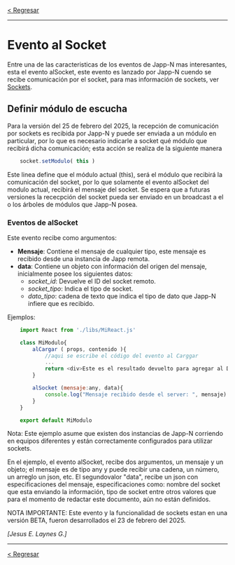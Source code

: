 [< Regresar](Indice.md)

---
# Evento al Socket
Entre una de las caracteristicas de los eventos de Japp-N mas interesantes, esta el evento alSocket, este evento es lanzado por Japp-N cuendo se recibe comunicación por el socket, para mas información de sockets, ver [Sockets](Sockets.md).

## Definir módulo de escucha
Para la versión del 25 de febrero del 2025, la recepción de comunicación por sockets es recibida por Japp-N y puede ser enviada a un módulo en particular, por lo que es necesario indicarle a socket qué módulo que recibirá dicha comunicación; esta acción se realiza de la siguiente manera

```js
    socket.setModulo( this )
```
Este linea define que el módulo actual (this), será el módulo que recibirá la comunicación del socket, por lo que solamente el evento alSocket del modulo actual, recibirá el mensaje del socket. Se espera que a futuras versiones la rececpción del socket pueda ser enviado en un broadcast a el o los árboles de módulos que Japp-N posea.


### Eventos de alSocket
Este evento recibe como argumentos:

- **Mensaje**: Contiene el mensaje de cualquier tipo, este mensaje es recibido desde una instancia de Japp remota.  
- **data**: Contiene un objeto con información del origen del mensaje, inicialmente posee los siguientes datos: 
    - *socket_id*: Devuelve el ID del socket remoto.
    - *socket_tipo*: Indica el tipo de socket.
    - *dato_tipo*: cadena de texto que indica el tipo de dato que Japp-N infiere que es recibido. 


Ejemplos: 

```js
    import React from './libs/MiReact.js'

    class MiModulo{
        alCargar ( props, contenido ){
            //aqui se escribe el código del evento al Carggar
            ...
            return <div>Este es el resultado devuelto para agregar al DOM</div>
        }

        alSocket (mensaje:any, data){
            console.log("Mensaje recibido desde el server: ", mensaje)
        }
    }

    export default MiModulo
```

Nota: 
Este ejemplo asume que existen dos instancias de Japp-N corriendo en equipos diferentes y están correctamente configurados para utilizar sockets.

En el ejemplo, el evento alSocket, recibe dos argumentos, un mensaje y un objeto; el mensaje es de tipo any y puede recibir una cadena, un número, un arreglo un json, etc. El segundovalor "data", recibe un json con especificaciones del mensaje, especificaciones como: nombre del socket que esta enviando la información, tipo de socket entre otros valores que para el momento de redactar este documento, aún no están definidos.


NOTA IMPORTANTE: Este evento y la funcionalidad de sockets estan en una versión BETA, fueron desarrollados el 23 de febrero del 2025.

*[Jesus E. Laynes G.]*

---
[< Regresar](Indice.md)